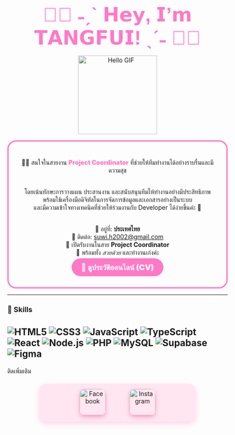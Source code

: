<!--
Note: GitHub README ไม่รองรับ CSS แบบเต็มที่
ใช้ Markdown + Emoji + รูปภาพ + Link เท่านั้น
-->

<p align="center" style="font-size: 2.8rem; font-weight: 900; font-family: 'Arial Black', Gadget, sans-serif; color: #ff79c6; margin-bottom: 10px;">
  💖✨ ˗ˏˋ 𝗛𝗲𝘆, 𝗜’𝗺 𝗧𝗔𝗡𝗚𝗙𝗨𝗜! ˎˊ˗ 💖✨
</p>

<p align="center">
  <img src="https://media4.giphy.com/media/v1.Y2lkPTc5MGI3NjExajc0eW9mYmx6Njc2a2NiM2RvZGk5eDA0a3U4bndvY3RtZGpoeWZsdCZlcD12MV9pbnRlcm5hbF9naWZfYnlfaWQmY3Q9Zw/5GoVLqeAOo6PK/giphy.gif" alt="Hello GIF" width="180" />
</p>

<div align="center" style="border: 3px solid #ff79c6; border-radius: 20px; padding: 20px; max-width: 600px; margin: auto;">

<p align="center" style="font-size: 1.2rem; font-weight: 800; font-family: 'Arial Black', Gadget, sans-serif; color: #ff79c6;">

👩‍💻 สนใจในสายงาน <span style="color:#ff79c6; font-weight: 900;">Project Coordinator</span> ที่ช่วยให้ทีมทำงานได้อย่างราบรื่นและมีความสุข<br><br>

โดยเน้นทักษะการวางแผน ประสานงาน และสนับสนุนทีมให้ทำงานอย่างมีประสิทธิภาพ <br>
พร้อมใช้เครื่องมือดิจิทัลในการจัดการข้อมูลและเอกสารอย่างเป็นระบบ <br>
และมีความเข้าใจทางเทคนิคที่ช่วยให้ร่วมงานกับ Developer ได้ง่ายขึ้นค่ะ 💖<br><br>

📍 อยู่ที่: <b>ประเทศไทย</b> <br>
📧 ติดต่อ: <a href="mailto:suwi.h2002@gmail.com" style="color:#ff79c6; font-weight: 900; text-decoration:none;">suwi.h2002@gmail.com</a> <br>
🌟 เปิดรับงานในสาย <b>Project Coordinator</b> <br>
💖 พร้อมทั้ง <i>สวยด้วย</i> และทำงานเก่งค่ะ<br>

</p>

<p align="center">
  <a href="https://suwimolh-cv-profile.vercel.app/" target="_blank" style="background-color: #ff79c6; color: white; padding: 10px 22px; border-radius: 30px; font-weight: 900; text-decoration: none; font-size: 1.1rem;">
    📄 ดูประวัติออนไลน์ (CV)
  </a>
</p>

</div>

---

### 💼 Skills

![HTML5](https://img.shields.io/badge/HTML5-E34F26?style=for-the-badge&logo=html5&logoColor=fff)
![CSS3](https://img.shields.io/badge/CSS3-1572B6?style=for-the-badge&logo=css3&logoColor=fff)
![JavaScript](https://img.shields.io/badge/JavaScript-F7DF1E?style=for-the-badge&logo=javascript&logoColor=000)
![TypeScript](https://img.shields.io/badge/TypeScript-3178C6?style=for-the-badge&logo=typescript&logoColor=fff)
![React](https://img.shields.io/badge/React-61DAFB?style=for-the-badge&logo=react&logoColor=000)
![Node.js](https://img.shields.io/badge/Node.js-339933?style=for-the-badge&logo=node.js&logoColor=fff)
![PHP](https://img.shields.io/badge/PHP-777BB4?style=for-the-badge&logo=php&logoColor=fff)
![MySQL](https://img.shields.io/badge/MySQL-4479A1?style=for-the-badge&logo=mysql&logoColor=fff)
![Supabase](https://img.shields.io/badge/Supabase-3ECF8E?style=for-the-badge&logo=supabase&logoColor=fff)
![Figma](https://img.shields.io/badge/Figma-F24E1E?style=for-the-badge&logo=figma&logoColor=fff)
---

ติดเพิ่มเติม

<p align="center" style="background:#ffe6f0; border-radius: 18px; padding: 12px 40px; max-width: 280px; margin: 20px auto; box-shadow: 0 5px 12px rgba(255, 105, 180, 0.25);">

  <a href="https://www.facebook.com/SuwiMoLhz" target="_blank" rel="noreferrer" style="margin: 0 25px; display: inline-block; text-decoration:none;">
    <img src="https://cdn-icons-png.flaticon.com/512/1077/1077046.png" alt="Facebook" width="60" height="60" style="border-radius: 12px; box-shadow: 0 4px 8px rgba(255, 105, 180, 0.6);" />
  </a>

  <a href="https://www.instagram.com/yafgnat/" target="_blank" rel="noreferrer" style="margin: 0 25px; display: inline-block; text-decoration:none;">
    <img src="https://cdn-icons-png.flaticon.com/512/1077/1077049.png" alt="Instagram" width="60" height="60" style="border-radius: 12px; box-shadow: 0 4px 8px rgba(255, 105, 180, 0.6);" />
  </a>

</p>
